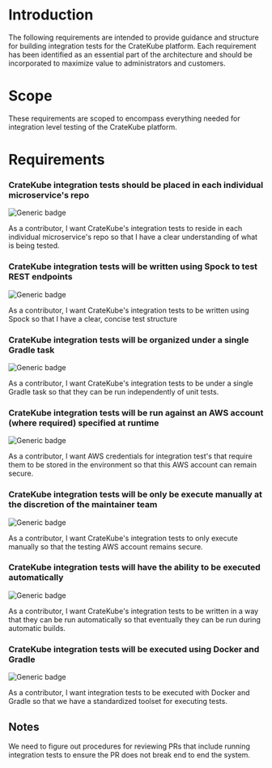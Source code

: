 # Introduction
The following requirements are intended to provide guidance and structure for building integration tests for the CrateKube platform. Each requirement has been identified as an essential part of the architecture and should be incorporated to maximize value to administrators and customers.
                                                                                                                                     

# Scope

These requirements are scoped to encompass everything needed for integration level testing of the CrateKube platform.
# Requirements

### CrateKube integration tests should be placed in each individual microservice's repo
![Generic badge](https://img.shields.io/badge/TECHNICAL-MVP-GREEN.svg)

As a contributor, I want CrateKube's integration tests to reside in each individual microservice's repo so that I have a clear understanding of what is being tested. 

### CrateKube integration tests will be written using Spock to test REST endpoints 
![Generic badge](https://img.shields.io/badge/TECHNICAL-MVP-GREEN.svg)

As a contributor, I want CrateKube's integration tests to be written using Spock so that I have a clear, concise test structure

### CrateKube integration tests will be organized under a single Gradle task
![Generic badge](https://img.shields.io/badge/TECHNICAL-MVP-GREEN.svg)

As a contributor, I want CrateKube's integration tests to be under a single Gradle task so that they can be run independently of unit tests. 

### CrateKube integration tests will be run against an AWS account (where required) specified at runtime
![Generic badge](https://img.shields.io/badge/TECHNICAL-MVP-GREEN.svg)

As a contributor, I want AWS credentials for integration test's that require them to be stored in the environment so that this AWS account can remain secure.  

### CrateKube integration tests will be only be execute manually at the discretion of the maintainer team
![Generic badge](https://img.shields.io/badge/TECHNICAL-MVP-GREEN.svg)

As a contributor, I want CrateKube's integration tests to only execute manually so that the testing AWS account remains secure. 

### CrateKube integration tests will have the ability to be executed automatically 
![Generic badge](https://img.shields.io/badge/TECHNICAL-MVP-GREEN.svg)

As a contributor, I want CrateKube's integration tests to be written in a way that they can be run automatically so that eventually they can be run during automatic builds. 

### CrateKube integration tests will be executed using Docker and Gradle 
![Generic badge](https://img.shields.io/badge/TECHNICAL-MVP-GREEN.svg)

As a contributor, I want integration tests to be executed with Docker and Gradle so that we have a standardized toolset for executing tests. 

## Notes
We need to figure out procedures for reviewing PRs that include running integration tests to ensure the PR does not break end to end the system. 
